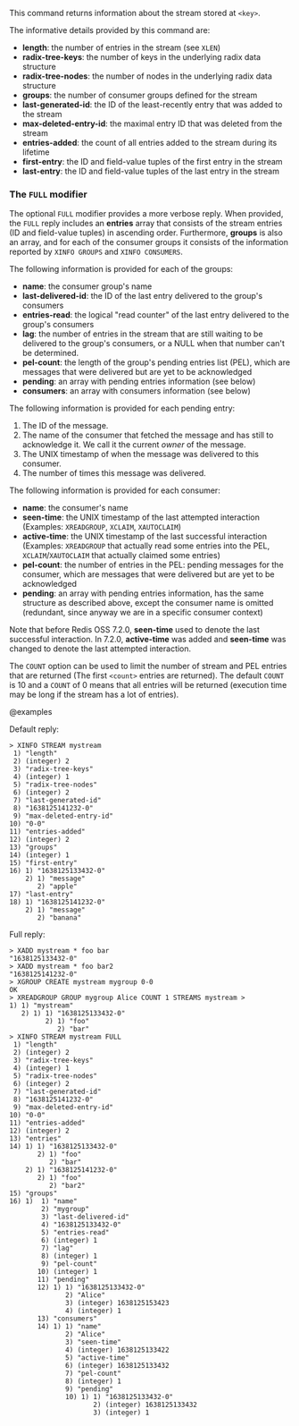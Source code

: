 This command returns information about the stream stored at `<key>`.

The informative details provided by this command are:

* **length**: the number of entries in the stream (see `XLEN`)
* **radix-tree-keys**: the number of keys in the underlying radix data structure
* **radix-tree-nodes**: the number of nodes in the underlying radix data structure
* **groups**: the number of consumer groups defined for the stream
* **last-generated-id**: the ID of the least-recently entry that was added to the stream
* **max-deleted-entry-id**: the maximal entry ID that was deleted from the stream
* **entries-added**: the count of all entries added to the stream during its lifetime
* **first-entry**: the ID and field-value tuples of the first entry in the stream
* **last-entry**: the ID and field-value tuples of the last entry in the stream

### The `FULL` modifier

The optional `FULL` modifier provides a more verbose reply.
When provided, the `FULL` reply includes an **entries** array that consists of the stream entries (ID and field-value tuples) in ascending order.
Furthermore, **groups** is also an array, and for each of the consumer groups it consists of the information reported by `XINFO GROUPS` and `XINFO CONSUMERS`.

The following information is provided for each of the groups:

* **name**: the consumer group's name
* **last-delivered-id**: the ID of the last entry delivered to the group's consumers
* **entries-read**: the logical "read counter" of the last entry delivered to the group's consumers
* **lag**: the number of entries in the stream that are still waiting to be delivered to the group's consumers, or a NULL when that number can't be determined.
* **pel-count**: the length of the group's pending entries list (PEL), which are messages that were delivered but are yet to be acknowledged
* **pending**: an array with pending entries information (see below)
* **consumers**: an array with consumers information (see below)

The following information is provided for each pending entry:

1. The ID of the message.
2. The name of the consumer that fetched the message and has still to acknowledge it. We call it the current *owner* of the message.
3. The UNIX timestamp of when the message was delivered to this consumer.
4. The number of times this message was delivered.

The following information is provided for each consumer:

* **name**: the consumer's name
* **seen-time**: the UNIX timestamp of the last attempted interaction (Examples: `XREADGROUP`, `XCLAIM`, `XAUTOCLAIM`)
* **active-time**: the UNIX timestamp of the last successful interaction (Examples: `XREADGROUP` that actually read some entries into the PEL, `XCLAIM`/`XAUTOCLAIM` that actually claimed some entries)
* **pel-count**: the number of entries in the PEL: pending messages for the consumer, which are messages that were delivered but are yet to be acknowledged
* **pending**: an array with pending entries information, has the same structure as described above, except the consumer name is omitted (redundant, since anyway we are in a specific consumer context)

Note that before Redis OSS 7.2.0, **seen-time** used to denote the last successful interaction.
In 7.2.0, **active-time** was added and **seen-time** was changed to denote the last attempted interaction.

The `COUNT` option can be used to limit the number of stream and PEL entries that are returned (The first `<count>` entries are returned).
The default `COUNT` is 10 and a `COUNT` of 0 means that all entries will be returned (execution time may be long if the stream has a lot of entries).

@examples

Default reply:

```
> XINFO STREAM mystream
 1) "length"
 2) (integer) 2
 3) "radix-tree-keys"
 4) (integer) 1
 5) "radix-tree-nodes"
 6) (integer) 2
 7) "last-generated-id"
 8) "1638125141232-0"
 9) "max-deleted-entry-id"
10) "0-0"
11) "entries-added"
12) (integer) 2
13) "groups"
14) (integer) 1
15) "first-entry"
16) 1) "1638125133432-0"
    2) 1) "message"
       2) "apple"
17) "last-entry"
18) 1) "1638125141232-0"
    2) 1) "message"
       2) "banana"
```

Full reply:

```
> XADD mystream * foo bar
"1638125133432-0"
> XADD mystream * foo bar2
"1638125141232-0"
> XGROUP CREATE mystream mygroup 0-0
OK
> XREADGROUP GROUP mygroup Alice COUNT 1 STREAMS mystream >
1) 1) "mystream"
   2) 1) 1) "1638125133432-0"
         2) 1) "foo"
            2) "bar"
> XINFO STREAM mystream FULL
 1) "length"
 2) (integer) 2
 3) "radix-tree-keys"
 4) (integer) 1
 5) "radix-tree-nodes"
 6) (integer) 2
 7) "last-generated-id"
 8) "1638125141232-0"
 9) "max-deleted-entry-id"
10) "0-0"
11) "entries-added"
12) (integer) 2
13) "entries"
14) 1) 1) "1638125133432-0"
       2) 1) "foo"
          2) "bar"
    2) 1) "1638125141232-0"
       2) 1) "foo"
          2) "bar2"
15) "groups"
16) 1)  1) "name"
        2) "mygroup"
        3) "last-delivered-id"
        4) "1638125133432-0"
        5) "entries-read"
        6) (integer) 1
        7) "lag"
        8) (integer) 1
        9) "pel-count"
       10) (integer) 1
       11) "pending"
       12) 1) 1) "1638125133432-0"
              2) "Alice"
              3) (integer) 1638125153423
              4) (integer) 1
       13) "consumers"
       14) 1) 1) "name"
              2) "Alice"
              3) "seen-time"
              4) (integer) 1638125133422
              5) "active-time"
              6) (integer) 1638125133432
              7) "pel-count"
              8) (integer) 1
              9) "pending"
              10) 1) 1) "1638125133432-0"
                     2) (integer) 1638125133432
                     3) (integer) 1
```
